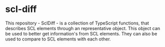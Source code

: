 # scl-diff

This repository - SclDiff - is a collection of TypeScript functions, that describes SCL elements through an representative object. This object can be used to better get information's from SCL elements. They can also be used to compare to SCL elements with each other.
